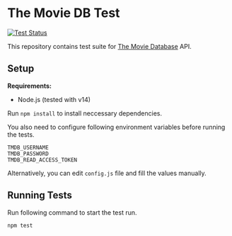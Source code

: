 # The Movie DB Test

[![Test Status](https://travis-ci.com/Filipoliko/tmdb-api-test.svg?branch=master)](https://travis-ci.com/Filipoliko/tmdb-api-test)

This repository contains test suite for [The Movie Database](https://www.themoviedb.org/) API.

## Setup

**Requirements:**
- Node.js (tested with v14)

Run `npm install` to install neccessary dependencies.

You also need to configure following environment variables before running the tests.

```
TMDB_USERNAME
TMDB_PASSWORD
TMDB_READ_ACCESS_TOKEN
```

Alternatively, you can edit `config.js` file and fill the values manually.

## Running Tests

Run following command to start the test run.

```bash
npm test
```
